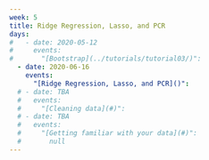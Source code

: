 ```yaml
---
week: 5
title: Ridge Regression, Lasso, and PCR
days:
#   - date: 2020-05-12
#     events:
#       "[Bootstrap](../tutorials/tutorial03/)":
  - date: 2020-06-16
    events:
      "[Ridge Regression, Lasso, and PCR]()":
  # - date: TBA
  #   events:
  #     "[Cleaning data](#)":
  # - date: TBA
  #   events:
  #     "[Getting familiar with your data](#)":
  #       null
---
```

